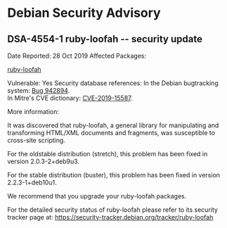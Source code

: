 
Debian Security Advisory
========================


DSA-4554-1 ruby-loofah -- security update
-----------------------------------------



Date Reported:
28 Oct 2019
Affected Packages:

[ruby-loofah](https://packages.debian.org/src:ruby-loofah)

Vulnerable:
Yes
Security database references:
In the Debian bugtracking system: [Bug 942894](https://bugs.debian.org/cgi-bin/bugreport.cgi?bug=942894).  
In Mitre's CVE dictionary: [CVE-2019-15587](https://security-tracker.debian.org/tracker/CVE-2019-15587).  

More information:

It was discovered that ruby-loofah, a general library for manipulating
and transforming HTML/XML documents and fragments, was susceptible to
cross-site scripting.


For the oldstable distribution (stretch), this problem has been fixed
in version 2.0.3-2+deb9u3.


For the stable distribution (buster), this problem has been fixed in
version 2.2.3-1+deb10u1.


We recommend that you upgrade your ruby-loofah packages.


For the detailed security status of ruby-loofah please refer to
its security tracker page at:
<https://security-tracker.debian.org/tracker/ruby-loofah>





